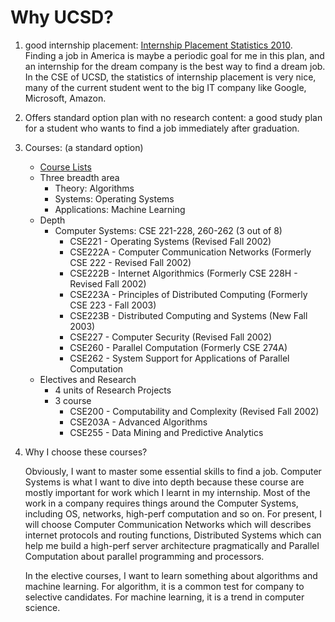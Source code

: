 # Why UCSD?

1. good internship placement: [Internship Placement Statistics 2010](http://cse.ucsd.edu/node/231). Finding a job in America is maybe a periodic goal for me in this plan, and an internship for the dream company is the best way to find a dream job. In the CSE of UCSD, the statistics of internship placement is very nice, many of the current student went to the big IT company like Google, Microsoft, Amazon.

2. Offers standard option plan with no research content: a good study plan for a student who wants to find a job immediately after graduation.

3. Courses: (a standard option)
    - [Course Lists](http://cse.ucsd.edu/graduate_courses)
    - Three breadth area
        - Theory: Algorithms
        - Systems: Operating Systems
        - Applications: Machine Learning
    - Depth
        - Computer Systems: CSE 221-228, 260-262 (3 out of 8)
            - CSE221 - Operating Systems  (Revised Fall 2002)
            - CSE222A - Computer Communication Networks  (Formerly CSE 222 - Revised Fall 2002)
            - CSE222B - Internet Algorithmics  (Formerly CSE 228H - Revised Fall 2002)
            - CSE223A - Principles of Distributed Computing  (Formerly CSE 223 - Fall 2003)
            - CSE223B - Distributed Computing and Systems  (New Fall 2003)
            - CSE227 - Computer Security  (Revised Fall 2002) 
            - CSE260 - Parallel Computation  (Formerly CSE 274A)
            - CSE262 - System Support for Applications of Parallel Computation
    - Electives and Research
        - 4 units of Research Projects
        - 3 course
            - CSE200 - Computability and Complexity  (Revised Fall 2002)
            - CSE203A - Advanced Algorithms
            - CSE255 - Data Mining and Predictive Analytics 

4. Why I choose these courses?

    Obviously, I want to master some essential skills to find a job. Computer Systems is what I want to dive into depth because these course are mostly important for work which I learnt in my internship. Most of the work in a company requires things around the Computer Systems, including OS, networks, high-perf computation and so on. For present, I will choose Computer Communication Networks which will describes internet protocols and routing functions, Distributed Systems which can help me build a high-perf server architecture pragmatically and  Parallel Computation about parallel programming and processors.

    In the elective courses, I want to learn something about algorithms and machine learning. For algorithm, it is a common test for company to selective candidates. For machine learning, it is a trend in computer science.